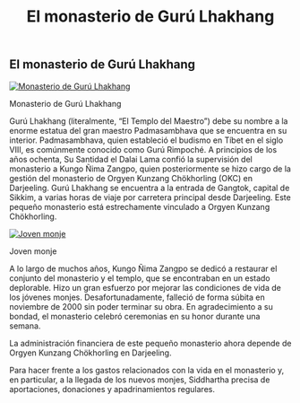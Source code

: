 ﻿---
title: "El monasterio de Gurú Lhakhang"
---

##  El monasterio de Gurú Lhakhang 

[ ![Monasterio de Gurú Lhakhang](/images/img_lhakhang_monastere-150x150.jpg) ](/images/img_lhakhang_monastere.jpg)

Monasterio de Gurú Lhakhang 

Gurú Lhakhang (literalmente, “El Templo del Maestro”) debe su nombre a la enorme estatua del gran maestro Padmasambhava que se encuentra en su interior. Padmasambhava, quien estableció el budismo en Tíbet en el siglo VIII, es comúnmente conocido como Gurú Rimpoché. A principios de los años ochenta, Su Santidad el Dalai Lama confió la supervisión del monasterio a Kungo Ñima Zangpo, quien posteriormente se hizo cargo de la gestión del monasterio de Orgyen Kunzang Chökhorling (OKC) en Darjeeling. Gurú Lhakhang se encuentra a la entrada de Gangtok, capital de Sikkim, a varias horas de viaje por carretera principal desde Darjeeling. Este pequeño monasterio está estrechamente vinculado a Orgyen Kunzang Chökhorling. 

[ ![Joven monje](/images/img_lhakhang_moine_sml.jpg) ](/images/img_lhakhang_moine.jpg)

Joven monje 

A lo largo de muchos años, Kungo Ñima Zangpo se dedicó a restaurar el conjunto del monasterio y el templo, que se encontraban en un estado deplorable. Hizo un gran esfuerzo por mejorar las condiciones de vida de los jóvenes monjes. Desafortunadamente, falleció de forma súbita en noviembre de 2000 sin poder terminar su obra. En agradecimiento a su bondad, el monasterio celebró ceremonias en su honor durante una semana. 

La administración financiera de este pequeño monasterio ahora depende de Orgyen Kunzang Chökhorling en Darjeeling. 

Para hacer frente a los gastos relacionados con la vida en el monasterio y, en particular, a la llegada de los nuevos monjes, Siddhartha precisa de aportaciones, donaciones y apadrinamientos regulares. 
